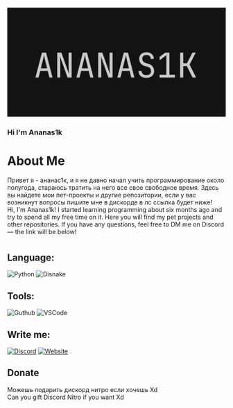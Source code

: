 ![Header](https://github.com/Ananas1kexe/Ananas1kexe/blob/main/assets/img1.png)

### Hi I'm Ananas1k 

# About Me

Привет я - ананас1к, и я не давно начал учить программирование около полугода,
стараюсь тратить на него все свое свободное время. Здесь вы найдете мои пет-проекты и другие репозитории,
если у вас возникнут вопросы пишите мне в дискорде в лс ссылка будет ниже!\
Hi, I'm Ananas1k! I started learning programming about six months ago and try to spend all my free time on it. Here you will find my pet projects and other repositories.
If you have any questions, feel free to DM me on Discord — the link will be below!

#


## Language:
![Python](https://img.shields.io/badge/-Python-090909?style-for-the-badge&logo=python)
![Disnake](https://img.shields.io/badge/-Disnake-090909?style-for-the-badge&logo=Disnake)

## Tools:
![Guthub](https://img.shields.io/badge/-Guthub-090909?style-for-the-badge&logo=github)
![VSCode](https://img.shields.io/badge/-VSCode-090909?style-for-the-badge&logo=VSCode)

## Write me:

[![Discord](https://img.shields.io/badge/-Discord-090909?style-for-the-badge&logo=Discord)](https://discord.com/users/1232238825934163989)
[![Website](https://img.shields.io/badge/-Website-090909?style-for-the-badge&logo=Website)](https://ananas1kexe.github.io/anasn1k_bio/)


## Donate
Можешь подарить дискорд нитро если хочешь Xd\
Can you gift Discord Nitro if you want Xd
